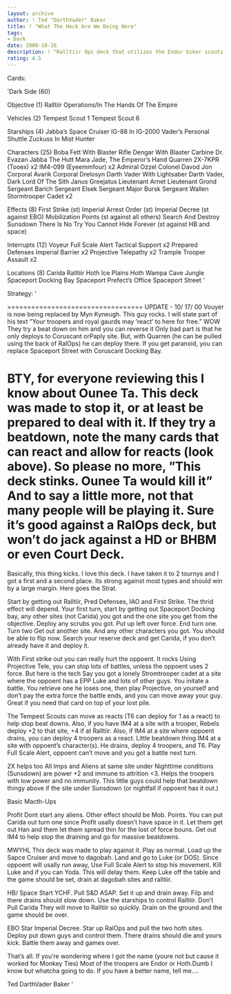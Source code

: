 ```yaml
---
layout: archive
author: ! Ted "DarthVader" Baker
title: ! "What The Heck Are We Doing Here"
tags:
- Dark
date: 2000-10-16
description: ! "Ralltiir Ops deck that utilizes the Endor biker scouts and troopers to control Ralltiir by turn 2. Has gone 7-0 in lots Coruscant tournys. Note this deck doesn’t use the biker scout/ speeder bike thing."
rating: 4.5
---
```

Cards: 

'Dark Side (60)

Objective (1)
Ralltiir Operations/In The Hands Of The Empire

Vehicles (2)
Tempest Scout 1
Tempest Scout 6

Starships (4)
Jabba’s Space Cruiser
IG-88 In IG-2000
Vader’s Personal Shuttle
Zuckuss In Mist Hunter

Characters (25)
Boba Fett With Blaster Rifle
Dengar With Blaster Carbine
Dr. Evazan
Jabba The Hutt
Mara Jade, The Emperor’s Hand
Quarren
2X-7KPR (Tooex)  x2
IM4-099 (Eyeemmfour)  x2
Admiral Ozzel
Colonel Davod Jon
Corporal Avarik
Corporal Drelosyn
Darth Vader With Lightsaber
Darth Vader, Dark Lord Of The Sith
Janus Greejatus
Lieutenant Arnet
Lieutenant Grond
Sergeant Barich
Sergeant Elsek
Sergeant Major Bursk
Sergeant Wallen
Stormtrooper Cadet  x2

Effects (8)
First Strike (st)
Imperial Arrest Order (st)
Imperial Decree (st against EBO)
Mobilization Points (st against all others)
Search And Destroy
Sunsdown
There Is No Try
You Cannot Hide Forever (st against HB and space)

Interrupts (12)
Voyeur
Full Scale Alert
Tactical Support  x2
Prepared Defenses
Imperial Barrier  x2
Projective Telepathy  x2
Trample
Trooper Assault  x2

Locations (8)
Carida
Ralltiir
Hoth Ice Plains
Hoth Wampa Cave
Jungle
Spaceport Docking Bay
Spaceport Prefect’s Office
Spaceport Street  '

Strategy: '

==================================
UPDATE - 10/ 17/ 00
Vouyer is now being replaced by Myn Kyneugh.
This guy rocks. I will state part of his text ”Your troopers and royal gaurds may ’react’ to here for free.”
WOW They try a beat down on him and you can reverse it Only bad part is that he only deploys to Coruscant orPaply site. But, with Quarren (he can be pulled using the back of RalOps) he can deploy there. If you get paranoid, you can replace Spaceport Street with Coruscant Docking Bay.

BTY, for everyone reviewing this I know about Ounee Ta. This deck was made to stop it, or at least be prepared to deal with it. If they try a beatdown, note the many cards that can react and allow for reacts (look above). So please no more, ”This deck stinks. Ounee Ta would kill it” And to say a little more, not that many people will be playing it. Sure it’s good against a RalOps deck, but won’t do jack against a HD or BHBM or even Court Deck.
====================================

Basically, this thing kicks. I love this deck. I have taken it to 2 tournys and I got a first and a second place. Its strong against most types and should win by a large margin. Here goes the Strat.

Start by getting out Ralltiir, Pred Defenses, IAO and First Strike. The thrid effect will depend. Your first turn, start by getting out Spaceport Docking bay, any other sites (not Carida) you got and the one site you get from the objective. Deploy any scrubs you got. Put up left over force. End turn one. Turn two Get out another site. And any other characters you got. You should be able to flip now. Search your reserve deck and get Carida, if you don’t already have it and deploy it.

With First strike out you can really hurt the oppoent. It rocks Using Projective Tele, you can stop lots of battles, unless the oppoent uses 2 force. But here is the tech Say you got a lonely Stromtrooper cadet at a site where the oppoent has a EPP Luke and lots of other guys. You initate a battle. You retrieve one he loses one, then play Projective, on yourself and don’t pay the extra force the battle ends, and you can move away your guy. Great if you need that card on top of your lost pile.

The Tempest Scouts can move as reacts (T6 can deploy for 1 as a react) to help stop beat downs. Also, if you have IM4 at a site with a trooper, Rebels deploy +2 to that site, +4 if at Ralltiir. Also, if IM4 at a site where oppoent drains, you can deploy 4 troopers as a react. Little beatdown thing IM4 at a site with oppoent’s character(s). He drains, deploy 4 troopers, and T6. Play Full Scale Alert, oppoent can’t move and you got a battle next turn.

2X helps too All Imps and Aliens at same site under Nighttime conditions (Sunsdown) are power +2 and immune to attrition <3. Helps the troopers with low power and no immunity. This little guys could help that beatdown thingy above if the site under Sunsdown (or nightfall if oppoent has it out.)

Basic Macth-Ups

Profit Dont start any aliens. Other effect should be Mob. Points. You can put Carida out turn one since Profit usally doesn’t have space in it. Let them get out Han and them let them spread thin for the lost of force bouns. Get out IM4 to help stop the draining and go for massive beatdowns.

MWYHL This deck was made to play against it. Play as normal. Load up the Sapce Cruiser and move to dagobah. Land and go to Luke (or DOS). Since oppoent will usally run away, Use Full Scale Alert to stop his movement. Kill Luke and if you can Yoda. This will delay them. Keep Luke off the table and the game should be set, drain at dagobah sites and ralltiir.

HB/ Space Start YCHF. Pull S&D ASAP. Set it up and drain away. Filp and there drains should slow down. Use the starships to control Ralltiir. Don’t Pull Carida They will move to Ralltiir so quickly. Drain on the ground and the game should be over.

EBO Star Imperial Decree. Star up RalOps and pull the two hoth sites. Deploy put down guys and control them. There drains should die and yours kick. Battle them away and games over.

That’s all. If you’re wondering where I got the name (youre not but cause it worked for Monkey Ties) Most of the troopers are Endor or Hoth.Dumb I know but whatcha going to do. If you have a better name, tell me....

Ted DarthVader Baker   '